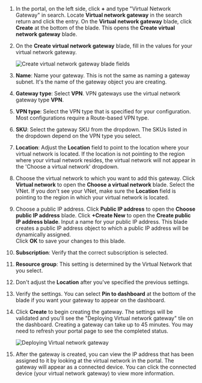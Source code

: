 1. In the portal, on the left side, click **+** and type "Virtual Network Gateway" in search. Locate **Virtual network gateway** in the search return and click the entry. On the **Virtual network gateway** blade, click **Create** at the bottom of the blade. This opens the **Create virtual network gateway** blade.
2. On the **Create virtual network gateway** blade, fill in the values for your virtual network gateway.

    ![Create virtual network gateway blade fields](./media/vpn-gateway-add-gw-rm-portal-include/createvng.png "Create virtual network gateway blade fields")
3. **Name**: Name your gateway. This is not the same as naming a gateway subnet. It's the name of the gateway object you are creating.
4. **Gateway type**: Select **VPN**. VPN gateways use the virtual network gateway type **VPN**. 
5. **VPN type**: Select the VPN type that is specified for your configuration. Most configurations require a Route-based VPN type.
6. **SKU**: Select the gateway SKU from the dropdown. The SKUs listed in the dropdown depend on the VPN type you select.
7. **Location**: Adjust the **Location** field to point to the location where your virtual network is located. If the location is not pointing to the region where your virtual network resides, the virtual network will not appear in the 'Choose a virtual network' dropdown.
8. Choose the virtual network to which you want to add this gateway. Click **Virtual network** to open the **Choose a virtual network** blade. Select the VNet. If you don't see your VNet, make sure the **Location** field is pointing to the region in which your virtual network is located.
9. Choose a public IP address. Click **Public IP address** to open the **Choose public IP address** blade. Click **+Create New** to open the **Create public IP address blade**. Input a name for your public IP address. This blade creates a public IP address object to which a public IP address will be dynamically assigned.<br>Click **OK** to save your changes to this blade.
10. **Subscription**: Verify that the correct subscription is selected.
11. **Resource group**: This setting is determined by the Virtual Network that you select. 
12. Don't adjust the **Location** after you've specified the previous settings.
13. Verify the settings. You can select **Pin to dashboard** at the bottom of the blade if you want your gateway to appear on the dashboard.
14. Click **Create** to begin creating the gateway. The settings will be validated and you'll see the "Deploying Virtual network gateway" tile on the dashboard. Creating a gateway can take up to 45 minutes. You may need to refresh your portal page to see the completed status.

    ![Deploying Virtual network gateway](./media/vpn-gateway-add-gw-rm-portal-include/deployvnetgw150.png "Deploying Virtual network gateway")
15. After the gateway is created, you can view the IP address that has been assigned to it by looking at the virtual network in the portal. The gateway will appear as a connected device. You can click the connected device (your virtual network gateway) to view more information.